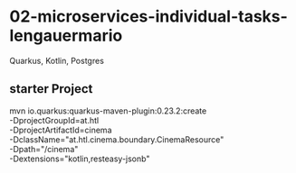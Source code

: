 # 02-microservices-individual-tasks-lengauermario

Quarkus, Kotlin, Postgres

## starter Project
mvn io.quarkus:quarkus-maven-plugin:0.23.2:create \
    -DprojectGroupId=at.htl \
    -DprojectArtifactId=cinema \
    -DclassName="at.htl.cinema.boundary.CinemaResource" \
    -Dpath="/cinema" \
    -Dextensions="kotlin,resteasy-jsonb"
